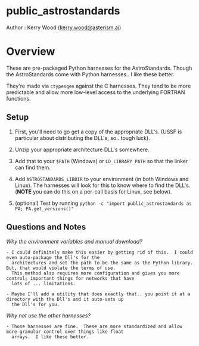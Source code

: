 # public_astrostandards

Author : Kerry Wood (kerry.wood@asterism.ai)

# Overview

These are pre-packaged Python harnesses for the AstroStandards.  Though the AstroStandards come with Python harnesses..
I like these better.

They're made via `ctypesgen` against the C harnesses.  They tend to be more predictable and allow more low-level access
to the underlying FORTRAN functions.

## Setup

1. First, you'll need to go get a copy of the appropriate DLL's.  (USSF is particular about distributing the DLL's, so..
tough luck).

2. Unzip your appropriate architecture DLL's somewhere.

3. Add that to your `$PATH` (Windows) or `LD_LIBRARY_PATH` so that the linker can find them.

4. Add `ASTROSTANDARDS_LIBDIR` to your environment (in both Windows and Linux).  The harnesses will look for this to
know where to find the DLL's.  (**NOTE** you can do this on a per-call basis for Linux, see below).

5. (optional) Test by running `python -c "import public_astrostandards as PA; PA.get_versions()"`

## Questions and Notes

*Why the environment variables and manual download?*
    
    - I could definitely make this easier by getting rid of this.  I could even auto-package the Dll's for the
      architectures and set the path to be the same as the Python library.  But, that would violate the terms of use.
      This method also requires more configuration and gives you more control; important things for networks that have
      lots of ... limitations.

    - Maybe I'll add a utility that does exactly that.. you point it at a directory with the Dll's and it auto-sets up
      the Dll's for you.

*Why not use the other harnesses?*
    
    - Those harnesses are fine.  These are more standardized and allow more granular control over things like float
      arrays.  I like these better.




